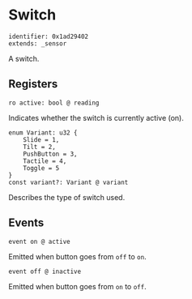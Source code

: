 # Switch

    identifier: 0x1ad29402
    extends: _sensor

A switch.

## Registers

    ro active: bool @ reading

Indicates whether the switch is currently active (on).

    enum Variant: u32 {
        Slide = 1,
        Tilt = 2,
        PushButton = 3,
        Tactile = 4,
        Toggle = 5
    }
    const variant?: Variant @ variant

Describes the type of switch used.

## Events

    event on @ active

Emitted when button goes from ``off`` to ``on``.

    event off @ inactive

Emitted when button goes from ``on`` to ``off``.
